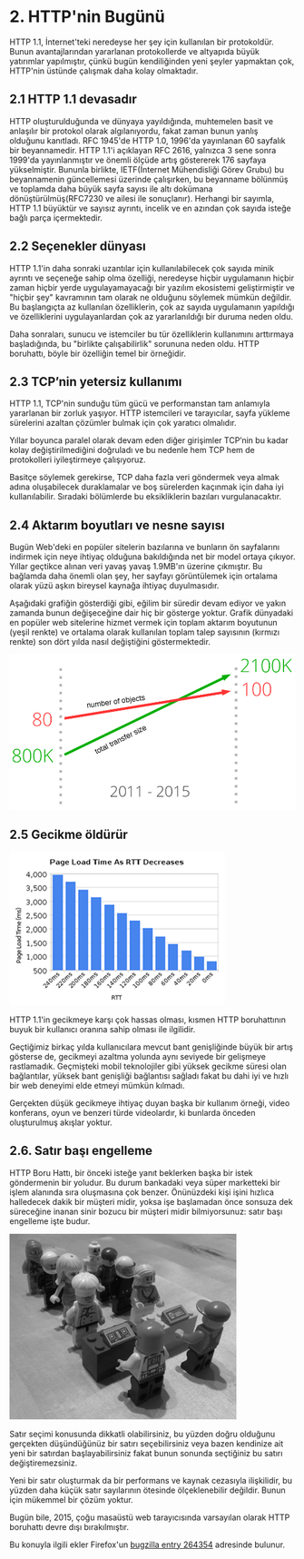 # 2. HTTP'nin Bugünü

HTTP 1.1, İnternet'teki neredeyse her şey için kullanılan bir protokoldür. Bunun avantajlarından yararlanan protokollerde ve altyapıda büyük yatırımlar yapılmıştır, çünkü bugün kendiliğinden yeni şeyler yapmaktan çok, HTTP'nin üstünde çalışmak daha kolay olmaktadır.

## 2.1 HTTP 1.1 devasadır

HTTP oluşturulduğunda ve dünyaya yayıldığında, muhtemelen basit ve anlaşılır bir protokol olarak algılanıyordu, fakat zaman bunun yanlış olduğunu kanıtladı. RFC 1945'de HTTP 1.0, 1996'da yayınlanan 60 sayfalık bir beyannamedir. HTTP 1.1'i açıklayan RFC 2616, yalnızca 3 sene sonra 1999'da yayınlanmıştır ve önemli ölçüde artış göstererek 176 sayfaya yükselmiştir. Bununla birlikte, IETF\(İnternet Mühendisliği Görev Grubu\) bu beyannamenin güncellemesi üzerinde çalışırken, bu beyanname bölünmüş ve toplamda daha büyük sayfa sayısı ile altı dokümana dönüştürülmüş\(RFC7230 ve ailesi ile sonuçlanır\). Herhangi bir sayımla, HTTP 1.1 büyüktür ve sayısız ayrıntı, incelik ve en azından çok sayıda isteğe bağlı parça içermektedir.

## 2.2 Seçenekler dünyası

HTTP 1.1'in daha sonraki uzantılar için kullanılabilecek çok sayıda minik ayrıntı ve seçeneğe sahip olma özelliği, neredeyse hiçbir uygulamanın hiçbir zaman hiçbir yerde uygulayamayacağı bir yazılım ekosistemi geliştirmiştir ve "hiçbir şey" kavramının tam olarak ne olduğunu söylemek mümkün değildir. Bu başlangıçta az kullanılan özelliklerin, çok az sayıda uygulamanın yapıldığı ve özelliklerini uygulayanlardan çok az yararlanıldığı bir duruma neden oldu.

Daha sonraları, sunucu ve istemciler bu tür özelliklerin kullanımını arttırmaya başladığında, bu "birlikte çalışabilirlik" sorununa neden oldu. HTTP boruhattı, böyle bir özelliğin temel bir örneğidir.

## 2.3 TCP’nin yetersiz kullanımı

HTTP 1.1, TCP'nin sunduğu tüm gücü ve performanstan tam anlamıyla yararlanan bir zorluk yaşıyor. HTTP istemcileri ve tarayıcılar, sayfa yükleme sürelerini azaltan çözümler bulmak için çok yaratıcı olmalıdır.

Yıllar boyunca paralel olarak devam eden diğer girişimler TCP’nin bu kadar kolay değiştirilmediğini doğruladı ve bu nedenle hem TCP hem de protokolleri iyileştirmeye çalışıyoruz.

Basitçe söylemek gerekirse, TCP daha fazla veri göndermek veya almak adına oluşabilecek duraklamalar ve boş sürelerden kaçınmak için daha iyi kullanılabilir. Sıradaki bölümlerde bu eksikliklerin bazıları vurgulanacaktır.

## 2.4 Aktarım boyutları ve nesne sayısı

Bugün Web'deki en popüler sitelerin bazılarına ve bunların ön sayfalarını indirmek için neye ihtiyaç olduğuna bakıldığında net bir model ortaya çıkıyor. Yıllar geçtikce alınan veri yavaş yavaş 1.9MB'ın üzerine çıkmıştır. Bu bağlamda daha önemli olan şey, her sayfayı görüntülemek için ortalama olarak yüzü aşkın bireysel kaynağa ihtiyaç duyulmasıdır.

Aşağıdaki grafiğin gösterdiği gibi, eğilim bir süredir devam ediyor ve yakın zamanda bunun değişeceğine dair hiç bir gösterge yoktur. Grafik dünyadaki en popüler web sitelerine hizmet vermek için toplam aktarım boyutunun \(yeşil renkte\) ve ortalama olarak kullanılan toplam talep sayısının \(kırmızı renkte\) son dört yılda nasıl değiştiğini göstermektedir.

![transfer size growth](https://raw.githubusercontent.com/bagder/http2-explained/master/images/transfer-size-growth.png)

## 2.5 Gecikme öldürür

![](https://raw.githubusercontent.com/bagder/http2-explained/master/images/page-load-time-rtt-decreases.png)

HTTP 1.1'in gecikmeye karşı çok hassas olması, kısmen HTTP boruhattının buyuk bir kullanıcı oranına sahip olması ile ilgilidir.

Geçtiğimiz birkaç yılda kullanıcılara mevcut bant genişliğinde büyük bir artış gösterse de, gecikmeyi azaltma yolunda aynı seviyede bir gelişmeye rastlamadık. Geçmişteki mobil teknolojiler gibi yüksek gecikme süresi olan bağlantılar, yüksek bant genişliği bağlantısı sağladı fakat bu dahi iyi ve hızlı bir web deneyimi elde etmeyi mümkün kılmadı.

Gerçekten düşük gecikmeye ihtiyaç duyan başka bir kullanım örneği, video konferans, oyun ve benzeri türde videolardır, ki bunlarda önceden oluşturulmuş akışlar yoktur.

## 2.6. Satır başı engelleme

HTTP Boru Hattı, bir önceki isteğe yanıt beklerken başka bir istek göndermenin bir yoludur. Bu durum bankadaki veya süper marketteki bir işlem alanında sıra oluşmasına çok benzer. Önünüzdeki kişi işini hızlıca halledecek dakik bir müşteri midir, yoksa işe başlamadan önce sonsuza dek süreceğine inanan sinir bozucu bir müşteri midir bilmiyorsunuz: satır başı engelleme işte budur.

![](https://raw.githubusercontent.com/bagder/http2-explained/master/images/head-of-line-blocking.jpg)

Satır seçimi konusunda dikkatli olabilirsiniz, bu yüzden doğru olduğunu gerçekten düşündüğünüz bir satırı seçebilirsiniz veya bazen kendinize ait yeni bir satırdan başlayabilirsiniz fakat bunun sonunda seçtiğiniz bu satırı değiştiremezsiniz.

Yeni bir satır oluşturmak da bir performans ve kaynak cezasıyla ilişkilidir, bu yüzden daha küçük satır sayılarının ötesinde ölçeklenebilir değildir. Bunun için mükemmel bir çözüm yoktur.

Bugün bile, 2015, çoğu masaüstü web tarayıcısında varsayılan olarak HTTP boruhattı devre dışı bırakılmıştır.

Bu konuyla ilgili ekler Firefox'un [bugzilla entry 264354](https://bugzilla.mozilla.org/show_bug.cgi?id=264354) adresinde bulunur.

